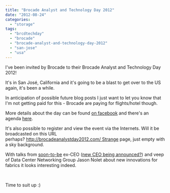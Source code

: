 ```yaml
---
title: "Brocade Analyst and Technology Day 2012"
date: "2012-08-24"
categories: 
  - "storage"
tags: 
  - "brcdtechday"
  - "brocade"
  - "brocade-analyst-and-technology-day-2012"
  - "san-jose"
  - "usa"
---
```


I've been invited by Brocade to their Brocade Analyst and Technology Day 2012!

It's in San José, California and it's going to be a blast to get over to the US again, it's been a while.

In anticipation of possible future blog posts I just want to let you know that I'm not getting paid for this - Brocade are paying for flights/hotel though.

More details about the day can be found [on facebook](https://www.facebook.com/events/467575053272733/ "Brocade Analyst and Technology Day") and there's an agenda [here](http://bit.ly/MhwDEw. "agenda").

It's also possible to register and view the event via the Internets. Will it be broadcasted on this URL perhaps? http://brocadeanalystday2012.com/ Strange page, just empty with a sky background.

With talks from [soon-to-be](http://www.theregister.co.uk/2012/08/17/brocade_klayko_to_go/ "on el reg") ex-CEO ([new CEO being announced?](http://money.msn.com/top-stocks/post.aspx?post=f38b5073-95a8-4909-bf93-fa9c01a1b42a "on msn.com ...")) and veep of Data Center Networking Group Jason Nolet about new innovations for fabrics it looks interesting indeed.

 

Time to suit up :)
